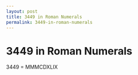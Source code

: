 ```yaml
---
layout: post
title: 3449 in Roman Numerals
permalink: 3449-in-roman-numerals
---
```


# 3449 in Roman Numerals

3449 = MMMCDXLIX
